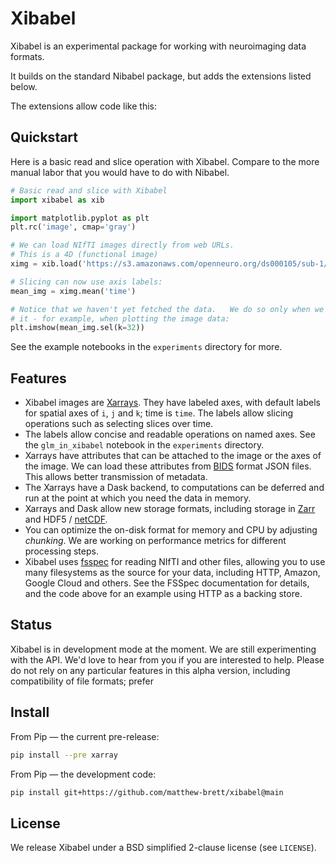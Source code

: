 # Xibabel

Xibabel is an experimental package for working with neuroimaging data formats.

It builds on the standard Nibabel package, but adds the extensions listed below.

The extensions allow code like this:

## Quickstart

Here is a basic read and slice operation with Xibabel.  Compare to the more manual labor that you would have to do with Nibabel.

```python
# Basic read and slice with Xibabel
import xibabel as xib

import matplotlib.pyplot as plt
plt.rc('image', cmap='gray')

# We can load NIfTI images directly from web URLs.
# This is a 4D (functional image)
ximg = xib.load('https://s3.amazonaws.com/openneuro.org/ds000105/sub-1/func/sub-1_task-objectviewing_run-01_bold.nii.gz')

# Slicing can now use axis labels:
mean_img = ximg.mean('time')

# Notice that we haven't yet fetched the data.   We do so only when we need
# it - for example, when plotting the image data:
plt.imshow(mean_img.sel(k=32))
```

See the example notebooks in the `experiments` directory for more.

## Features

* Xibabel images are [Xarrays](https://docs.xarray.dev).  They have labeled
  axes, with default labels for spatial axes of `i`, `j` and `k`; time is
  `time`.  The labels allow slicing operations such as selecting slices over
  time.
* The labels allow concise and readable operations on named axes.  See the
  `glm_in_xibabel` notebook in the `experiments` directory.
* Xarrays have attributes that can be attached to the image or the axes of the
  image.  We can load these attributes from
  [BIDS](https://bids.neuroimaging.io/) format JSON files.  This allows better
  transmission of metadata.
* The Xarrays have a Dask backend, to computations can be deferred and run at
  the point at which you need the data in memory.
* Xarrays and Dask allow new storage formats, including storage in
  [Zarr](https://zarr.readthedocs.io) and
  HDF5 / [netCDF](https://en.wikipedia.org/wiki/NetCDF).
* You can optimize the on-disk format for memory and CPU by adjusting
  *chunking*.  We are working on performance metrics for different processing
  steps.
* Xibabel uses [fsspec](https://filesystem-spec.readthedocs.io) for reading
  NIfTI and other files, allowing you to use many filesystems as the source for
  your data, including HTTP, Amazon, Google Cloud and others.  See the FSSpec
  documentation for details, and the code above for an example using HTTP as
  a backing store.

## Status

Xibabel is in development mode at the moment.  We are still experimenting with the API.  We'd love to hear from you if you are interested to help.   Please do not rely on any particular features in this alpha version, including compatibility of file formats; prefer

## Install

From Pip — the current pre-release:

```bash
pip install --pre xarray
```

From Pip — the development code:

```bash
pip install git+https://github.com/matthew-brett/xibabel@main
```

## License

We release Xibabel under a BSD simplified 2-clause license (see `LICENSE`).
